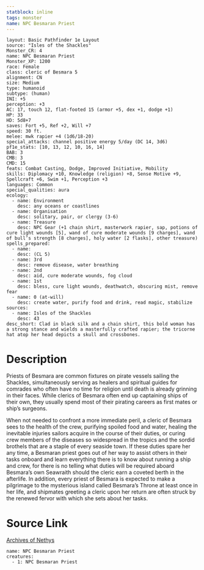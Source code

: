 ```yaml
---
statblock: inline
tags: monster
name: NPC Besmaran Priest
---
```

```statblock
layout: Basic Pathfinder 1e Layout
source: "Isles of the Shackles"
Monster_CR: 4
name: NPC Besmaran Priest
Monster_XP: 1200
race: Female
class: cleric of Besmara 5
alignment: CN
size: Medium
type: humanoid
subtype: (human)
INI: +5
perception: +3
AC: 17, touch 12, flat-footed 15 (armor +5, dex +1, dodge +1)
HP: 33
HD: 5d8+7
saves: Fort +5, Ref +2, Will +7
speed: 30 ft.
melee: mwk rapier +4 (1d6/18-20)
special_attacks: channel positive energy 5/day (DC 14, 3d6)
pf1e_stats: [10, 13, 12, 10, 16, 14]
BAB: 3
CMB: 3
CMD: 15
feats: Combat Casting, Dodge, Improved Initiative, Mobility
skills: Diplomacy +10, Knowledge (religion) +8, Sense Motive +9, Spellcraft +6, Swim +1, Perception +3
languages: Common
special_qualities: aura
ecology:
  - name: Environment
    desc: any oceans or coastlines
  - name: Organisation
    desc: solitary, pair, or clergy (3-6)
  - name: Treasure
    desc: NPC Gear (+1 chain shirt, masterwork rapier, sap, potions of cure light wounds [5], wand of cure moderate wounds [9 charges], wand of bull’s strength [8 charges], holy water [2 flasks], other treasure)
spells_prepared:
  - name:
    desc: (CL 5)
  - name: 3rd
    desc: remove disease, water breathing
  - name: 2nd
    desc: aid, cure moderate wounds, fog cloud
  - name: 1st
    desc: bless, cure light wounds, deathwatch, obscuring mist, remove fear
  - name: 0 (at-will)
    desc: create water, purify food and drink, read magic, stabilize
sources:
  - name: Isles of the Shackles
    desc: 43
desc_short: Clad in black silk and a chain shirt, this bold woman has a strong stance and wields a masterfully crafted rapier; the tricorne hat atop her head depicts a skull and crossbones.
```
# Description
Priests of Besmara are common fixtures on pirate vessels sailing the Shackles, simultaneously serving as healers and spiritual guides for comrades who often have no time for religion until death is already grinning in their faces. While clerics of Besmara often end up captaining ships of their own, they usually spend most of their pirating careers as first mates or ship’s surgeons.

When not needed to confront a more immediate peril, a cleric of Besmara sees to the health of the crew, purifying spoiled food and water, healing the inevitable injuries sailors acquire in the course of their duties, or curing crew members of the diseases so widespread in the tropics and the sordid brothels that are a staple of every seaside town. If these duties spare her any time, a Besmaran priest goes out of her way to assist others in their tasks onboard and learn everything there is to know about running a ship and crew, for there is no telling what duties will be required aboard Besmara’s own Seawraith should the cleric earn a coveted berth in the afterlife. In addition, every priest of Besmara is expected to make a pilgrimage to the mysterious island called Besmara’s Throne at least once in her life, and shipmates greeting a cleric upon her return are often struck by the renewed fervor with which she sets about her tasks.
# Source Link
[Archives of Nethys](https://aonprd.com/NPCDisplay.aspx?ItemName=Besmaran%20Priest)
```encounter-table
name: NPC Besmaran Priest
creatures:
  - 1: NPC Besmaran Priest
```
